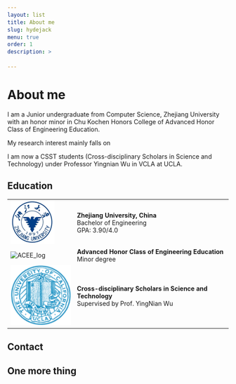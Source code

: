 ```yaml
---
layout: list
title: About me
slug: hydejack
menu: true
order: 1
description: >

---
```


# About me

I am a Junior undergraduate from Computer Science, Zhejiang University with an honor minor in Chu Kochen Honors College of Advanced Honor Class of Engineering Education. 

My research interest mainly falls on 

I am now a CSST students (Cross-disciplinary Scholars in Science and Technology) under Professor Yingnian Wu in VCLA at UCLA.



## Education

|                                        |                                                              |
| -------------------------------------- | ------------------------------------------------------------ |
| ![ZJU](/assets/img/ZJU_logo.png)       | **Zhejiang University, China**<br />Bachelor of Engineering<br />GPA: 3.90/4.0 |
| ![ACEE_log](/assets/img/ACEE_logo.png) | **Advanced Honor Class of Engineering Education**<br />Minor degree |
| ![ULCA_log](/assets/img/UCLA_logo.png) | **Cross-disciplinary Scholars in Science and Technology**<br />Supervised by Prof. YingNian Wu |





## Contact

[docs]: ../../docs/README.md

## One more thing









